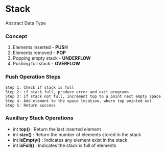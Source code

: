 # Stack
Abstract Data Type

### Concept

1. Elements inserted - **PUSH**
2. Elements removed - **POP**
3. Popping empty stack - **UNDERFLOW**
4. Pushing full stack - **OVERFLOW**

### Push Operation Steps

```
Step 1: Check if stack is full
Step 2: if stack full, produce error and exit programs
Step 3: If stack not full, increment top to a point next empty space
Step 4: Add element to the space location, where top pointed out
Step 5: Return success
```

### Auxillary Stack Operations

- int **top()** : Return the last inserted element
- int **size()** : Return the number of elements stored in the stack
- int **isEmpty()** : Indicates any element exist in the stack
- int **isFull()** : Indicates the stack is full of elements
